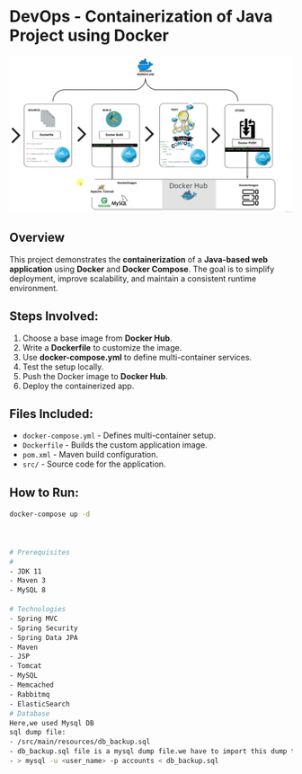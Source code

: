 # DevOps - Containerization of Java Project using Docker

![Project Architecture](Containerization%20of%20Java%20Project%20using%20Docker.png)

## Overview
This project demonstrates the **containerization** of a **Java-based web application** using **Docker** and **Docker Compose**. The goal is to simplify deployment, improve scalability, and maintain a consistent runtime environment.

## Steps Involved:
1. Choose a base image from **Docker Hub**.
2. Write a **Dockerfile** to customize the image.
3. Use **docker-compose.yml** to define multi-container services.
4. Test the setup locally.
5. Push the Docker image to **Docker Hub**.
6. Deploy the containerized app.

## Files Included:
- `docker-compose.yml` - Defines multi-container setup.
- `Dockerfile` - Builds the custom application image.
- `pom.xml` - Maven build configuration.
- `src/` - Source code for the application.

## How to Run:
```bash
docker-compose up -d



# Prerequisites
#
- JDK 11 
- Maven 3 
- MySQL 8

# Technologies 
- Spring MVC
- Spring Security
- Spring Data JPA
- Maven
- JSP
- Tomcat
- MySQL
- Memcached
- Rabbitmq
- ElasticSearch
# Database
Here,we used Mysql DB 
sql dump file:
- /src/main/resources/db_backup.sql
- db_backup.sql file is a mysql dump file.we have to import this dump to mysql db server
- > mysql -u <user_name> -p accounts < db_backup.sql


